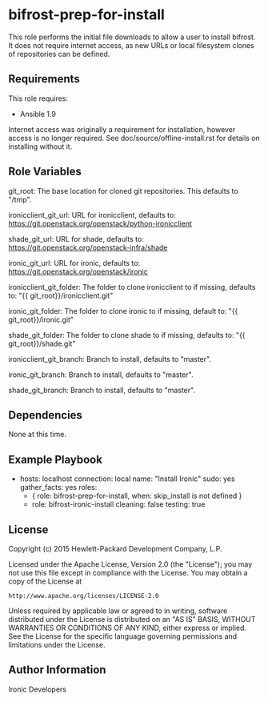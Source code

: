 bifrost-prep-for-install
========================

This role performs the initial file downloads to allow a user to install
bifrost.  It does not require internet access, as new URLs or local
filesystem clones of repositories can be defined.

Requirements
------------

This role requires:

- Ansible 1.9

Internet access was originally a requirement for installation, however access
is no longer required.  See doc/source/offline-install.rst for details on
installing without it.

Role Variables
--------------

git_root: The base location for cloned git repositories.  This defaults to
          "/tmp".

ironicclient_git_url: URL for ironicclient, defaults to:
                      https://git.openstack.org/openstack/python-ironicclient

shade_git_url: URL for shade, defaults to:
               https://git.openstack.org/openstack-infra/shade

ironic_git_url: URL for ironic, defaults to:
                https://git.openstack.org/openstack/ironic

ironicclient_git_folder: The folder to clone ironicclient to if missing,
                         defaults to: "{{ git_root}}/ironicclient.git"

ironic_git_folder: The folder to clone ironic to if missing, default to:
                   "{{ git_root}}/ironic.git"

shade_git_folder: The folder to clone shade to if missing, defaults to:
                  "{{ git_root}}/shade.git"

ironicclient_git_branch: Branch to install, defaults to "master".

ironic_git_branch: Branch to install, defaults to "master".

shade_git_branch: Branch to install, defaults to "master".

Dependencies
------------

None at this time.

Example Playbook
----------------

- hosts: localhost
  connection: local
  name: "Install Ironic"
  sudo: yes
  gather_facts: yes
  roles:
    - { role: bifrost-prep-for-install, when: skip_install is not defined }
    - role: bifrost-ironic-install
      cleaning: false
      testing: true

License
-------

Copyright (c) 2015 Hewlett-Packard Development Company, L.P.

Licensed under the Apache License, Version 2.0 (the "License");
you may not use this file except in compliance with the License.
You may obtain a copy of the License at

    http://www.apache.org/licenses/LICENSE-2.0

Unless required by applicable law or agreed to in writing, software
distributed under the License is distributed on an "AS IS" BASIS,
WITHOUT WARRANTIES OR CONDITIONS OF ANY KIND, either express or implied.
See the License for the specific language governing permissions and
limitations under the License.

Author Information
------------------

Ironic Developers

